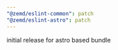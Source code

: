 ```yaml
---
"@zemd/eslint-common": patch
"@zemd/eslint-astro": patch
---
```


initial release for astro based bundle
